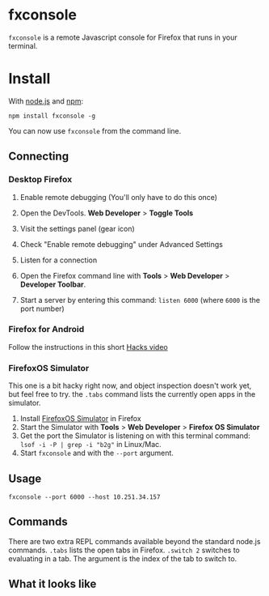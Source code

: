 # fxconsole
`fxconsole` is a remote Javascript console for Firefox that runs in your terminal.

# Install
With [node.js](http://nodejs.org/) and [npm](http://github.com/isaacs/npm):

	npm install fxconsole -g

You can now use `fxconsole` from the command line.

## Connecting

### Desktop Firefox
1. Enable remote debugging (You'll only have to do this once)
 1. Open the DevTools. **Web Developer** > **Toggle Tools**
 2. Visit the settings panel (gear icon)
 3. Check "Enable remote debugging" under Advanced Settings

2. Listen for a connection
 1. Open the Firefox command line with **Tools** > **Web Developer** > **Developer Toolbar**.
 2. Start a server by entering this command: `listen 6000` (where `6000` is the port number)

### Firefox for Android
Follow the instructions in this short [Hacks video](https://www.youtube.com/watch?v=Znj_8IFeTVs)

### FirefoxOS Simulator
This one is a bit hacky right now, and object inspection doesn't work yet, but feel free to try. the `.tabs` command lists the currently open apps in the simulator.

1. Install [FirefoxOS Simulator](https://addons.mozilla.org/en-us/firefox/addon/firefox-os-simulator/) in Firefox
2. Start the Simulator with **Tools** > **Web Developer** > **Firefox OS Simulator**
3. Get the port the Simulator is listening on with this terminal command: `lsof -i -P | grep -i "b2g"` in Linux/Mac.
4. Start `fxconsole` and with the `--port` argument.

## Usage

```
fxconsole --port 6000 --host 10.251.34.157
```

## Commands

There are two extra REPL commands available beyond the standard node.js commands. `.tabs` lists the open tabs in Firefox. `.switch 2` switches to evaluating in a tab. The argument is the index of the tab to switch to.

## What it looks like

